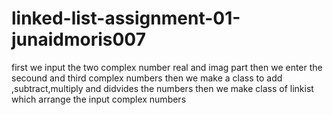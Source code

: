 # linked-list-assignment-01-junaidmoris007
first we input the two complex number real and imag part
then we enter the secound and third complex numbers
then we make a class to add ,subtract,multiply and didvides the numbers
then we make class of linkist which arrange the input complex numbers
